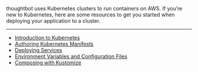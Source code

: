 thoughtbot uses Kubernetes clusters to run containers on AWS. If you’re
new to Kubernetes, here are some resources to get you started when
deploying your application to a cluster.

-----

  - [Introduction to
    Kubernetes](../deploy/deploying-to-kubernetes/introduction-to-kubernetes.md)
  - [Authoring Kubernetes
    Manifests](../deploy/deploying-to-kubernetes/authoring-kubernetes-manifests.md)
  - [Deploying
    Services](../deploy/deploying-to-kubernetes/deploying-services.md)
  - [Environment Variables and Configuration
    Files](../deploy/deploying-to-kubernetes/environment-variables-and-configuration-files.md)
  - [Composing with
    Kustomize](../deploy/deploying-to-kubernetes/composing-with-kustomize.md)
